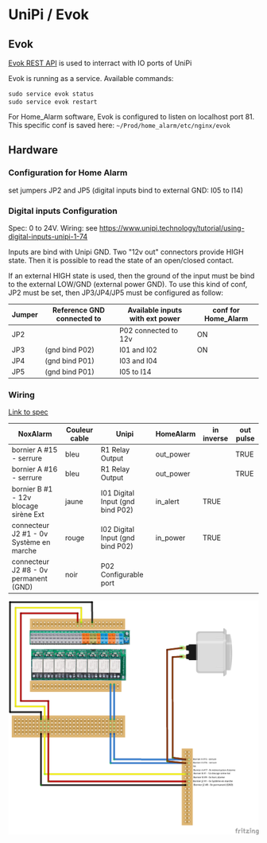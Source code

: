 # UniPi / Evok

## Evok

[Evok REST API](https://github.com/UniPiTechnology/evok) is used to interract with IO ports of UniPi

Evok is running as a service. Available commands:

	sudo service evok status
	sudo service evok restart

For Home_Alarm software, Evok is configured to listen on localhost port 81.
This specific conf is saved here: `~/Prod/home_alarm/etc/nginx/evok`

## Hardware

### Configuration for Home Alarm

set jumpers JP2 and JP5 (digital inputs bind to external GND: I05 to I14)


### Digital inputs Configuration

Spec: 0 to 24V.
Wiring: see https://www.unipi.technology/tutorial/using-digital-inputs-unipi-1-74

Inputs are bind with Unipi GND. Two "12v out" connectors provide HIGH state. Then it is possible to read the state of an open/closed contact.

If an external HIGH state is used, then the ground of the input must be bind to the external LOW/GND (external power GND). To use this kind of conf, JP2 must be set, then JP3/JP4/JP5 must be configured as follow:


| Jumper | Reference GND connected to | Available inputs with ext power | conf for Home_Alarm |
| --- | --- | --- | --- |
| JP2 |  | P02 connected to 12v | ON |
| JP3 |  (gnd bind P02) | I01 and I02 | ON |
| JP4 |  (gnd bind P01) | I03 and I04 |  |
| JP5 |  (gnd bind P01) | I05 to I14 |  |

### Wiring

[Link to spec](https://docs.google.com/spreadsheets/d/1RaHXQrbrQtOYtAt50msUVF0jNxm5ZbKjP8GU0-2J8aQ/edit#gid=658993087)


| NoxAlarm | Couleur cable | Unipi | HomeAlarm | in inverse | out pulse |
| --- | --- | --- | --- | --- | --- |
| bornier A #15 - serrure | bleu | R1 Relay Output | out_power |  | TRUE |
| bornier A #16 - serrure | bleu | R1 Relay Output | out_power |  | TRUE |
| bornier B #1 - 12v blocage sirène Ext | jaune | I01 Digital Input  (gnd bind P02) | in_alert | TRUE |  |
| connecteur J2 #1 - 0v Système en marche | rouge | I02 Digital Input  (gnd bind P02) | in_power | TRUE |  |
| connecteur J2 #8 - 0v permanent (GND) | noir | P02 Configurable port |  |  |  |

![fritzing.png](img/fritzing.png)
